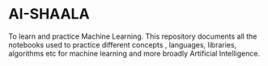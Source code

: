 # AI-SHAALA
To learn and practice Machine Learning.
This repository documents all the notebooks used to practice different concepts , languages, libraries, algorithms etc for machine learning and more broadly Artificial Intelligence.
